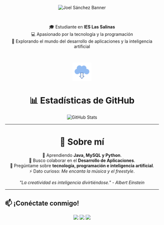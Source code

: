 <p align="center">
  <img src="https://github.com/Joowyy/Joowyy/blob/main/DALL·E%202025-02-10%2023.33.06%20-%20A%20technology-themed%20banner%20with%20a%20deep%2C%20immersive%20computer%20aesthetic.%20The%20background%20is%20dark%2C%20resembling%20a%20futuristic%20digital%20matrix%20with%20glowing%20blue(1)(1).png" alt="Joel Sánchez Banner">
</p>

<br>

<p align="center" font-size= "20px" font-weight= "bold">
  🎓 Estudiante en <b>IES Las Salinas</b>  <br>
  💻 Apasionado por la tecnología y la programación  <br>
  🚀 Explorando el mundo del desarrollo de aplicaciones y la inteligencia artificial  
</p>

<br>

<p align="center">
  <img src="https://github.com/Joowyy/Joowyy/blob/main/download-4974_256.gif" width="12%">
</p>

<h1 align="center">📊 Estadísticas de GitHub</h1>

<p align="center">
  <img src="https://github-readme-stats.vercel.app/api?username=TuUsuario&show_icons=true&theme=gruvbox" alt="GitHub Stats">
</p>
<!--
## 🚀 Proyectos Destacados
<p align="center">
  <b>🔥 Proyecto 1:</b> <a href="https://github.com/Joowyy/RuletaJava/tree/master">Ruleta Básica Java</a><br>
  <br>
  Consta de 5 paneles, los cuales necesitaran una frase y pista para los distintos jugadores.<br>
  Los jugadoros tienen que adivinar la palabra y acumular dinero, e intentar esquivar la quiebra.
  <br><br>
</p>
  <b>💡 Proyecto 2:</b> <a href="https://github.com/tuusuario/proyecto2">Nombre del Proyecto</a><br>
  Descripción breve del proyecto y lo que hace.
  <br><br>
  <b>🎯 Proyecto 3:</b> <a href="https://github.com/tuusuario/proyecto3">Nombre del Proyecto</a><br>
  Descripción breve del proyecto y lo que hace.
-->

---

<h1 align="center">🚀 Sobre mí</h1>
<p align="center">
  🌱 Aprendiendo <b>Java, MySQL y Python</b>.<br>
  🤝 Busco colaborar en el <b>Desarrollo de Aplicaciones</b>.<br>
  💬 Pregúntame sobre <b>tecnología, programación e inteligencia artificial</b>.<br>
  ⚡ Dato curioso: <i>Me encanta la música y el freestyle</i>.
</p>

<p align="center">
  <i>"La creatividad es inteligencia divirtiéndose." - Albert Einstein</i>
  <br>
</p>

---

## 📫 ¡Conéctate conmigo!
<p align="center">
  <a href="https://www.linkedin.com/in/joel-sanchez-17b296314/"><img src="https://img.shields.io/badge/LinkedIn-0077B5?style=for-the-badge&logo=linkedin&logoColor=white"></a>
  <a href="https://twitter.com/tuusuario"><img src="https://img.shields.io/badge/Twitter-1DA1F2?style=for-the-badge&logo=twitter&logoColor=white"></a>
  <a href="https://tuportafolio.com"><img src="https://img.shields.io/badge/Portfolio-FF5722?style=for-the-badge&logo=Firefox&logoColor=white"></a>
</p>
